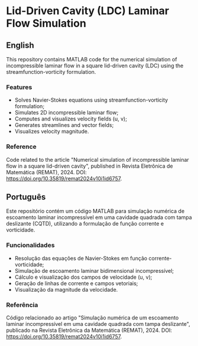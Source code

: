 # Lid-Driven Cavity (LDC) Laminar Flow Simulation

## English

This repository contains MATLAB code for the numerical simulation of incompressible laminar flow in a square lid-driven cavity (LDC) using the streamfunction-vorticity formulation.

### Features

- Solves Navier-Stokes equations using streamfunction-vorticity formulation; 
- Simulates 2D incompressible laminar flow;  
- Computes and visualizes velocity fields (u, v);  
- Generates streamlines and vector fields;  
- Visualizes velocity magnitude.

### Reference

Code related to the article "Numerical simulation of incompressible laminar flow in a square lid-driven cavity", published in Revista Eletrônica de Matemática (REMAT), 2024. DOI: https://doi.org/10.35819/remat2024v10i1id6757.


## Português

Este repositório contém um código MATLAB para simulação numérica de escoamento laminar incompressível em uma cavidade quadrada com tampa deslizante (CQTD), utilizando a formulação de função corrente e vorticidade.

### Funcionalidades

- Resolução das equações de Navier-Stokes em função corrente-vorticidade;  
- Simulação de escoamento laminar bidimensional incompressível;  
- Cálculo e visualização dos campos de velocidade (u, v);  
- Geração de linhas de corrente e campos vetoriais;  
- Visualização da magnitude da velocidade.

### Referência

Código relacionado ao artigo "Simulação numérica de um escoamento laminar incompressível em uma cavidade quadrada com tampa deslizante", publicado na Revista Eletrônica da Matemática (REMAT), 2024. DOI: https://doi.org/10.35819/remat2024v10i1id6757.
